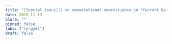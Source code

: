 ```yaml
---
title: "[Special issue]() on computational neuroscience in *Current Opinion in Neurobiology* is out"
date: 2019-11-13
blurb: ""
pinned: false
labs: ["lengyel"]
draft: false
---
```


<!-- Each news item gets a full page of its own in addition to its presence in the front-page news feed; the body of that page is populated by any content you might want to enter below in Markdown format -->


